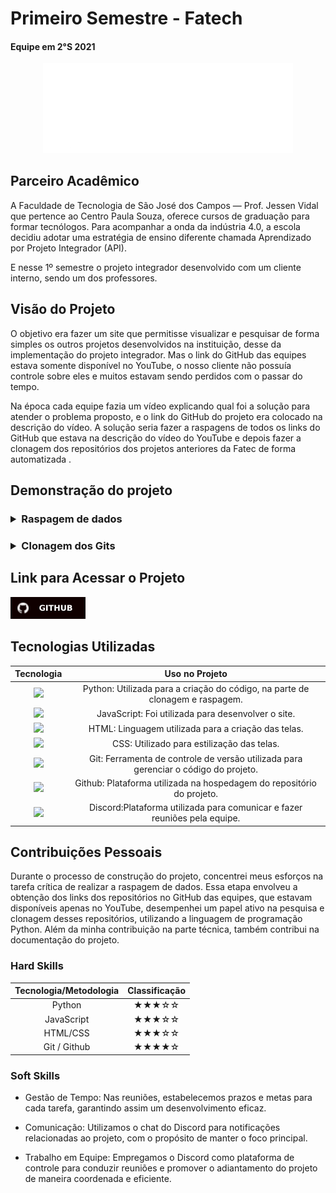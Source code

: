 # Primeiro Semestre - Fatech
#### Equipe em 2°S 2021
<div align="center">
<a href="https://github.com/Grupo-4-Fatech/API-1Semestre">
  <img src="../Img/Fatech.png" alt="GitHub" width="400">
</a>
</div>


## Parceiro Acadêmico

A Faculdade de Tecnologia de São José dos Campos — Prof. Jessen Vidal que pertence ao Centro Paula Souza, oferece cursos de graduação para formar tecnólogos. Para acompanhar a onda da indústria 4.0, a escola decidiu adotar uma estratégia de ensino diferente chamada Aprendizado por Projeto Integrador (API). 

E nesse 1º semestre o projeto integrador desenvolvido  com um cliente interno, sendo um dos professores.



## Visão do Projeto 

O objetivo era fazer um site que permitisse visualizar e pesquisar de forma simples os outros projetos desenvolvidos na instituição, desse da implementação do projeto integrador. Mas o link do GitHub das equipes estava somente disponível no YouTube, o nosso cliente não possuía controle sobre eles e muitos estavam sendo perdidos com o passar do tempo. 

Na época cada equipe fazia um vídeo explicando qual foi a solução para atender o problema proposto, e o link do GitHub do projeto era colocado na descrição do vídeo. A solução seria fazer a raspagens de todos os links do GitHub que estava na descrição do vídeo do YouTube e depois fazer a clonagem dos repositórios dos projetos anteriores da Fatec de forma automatizada .

## Demonstração do projeto
<h3>
<details>
<summary><b>Raspagem de dados </b></summary>
  <br align="center">
    <tr>
     <img src="https://user-images.githubusercontent.com/89141910/136674359-41875f57-c704-4cb6-819c-11c52b2e17fc.gif"/>
    </tr>
</details>


<h3>
<details>
<summary><b>Clonagem dos Gits</b></summary>
  <br align="center">
    <tr>
     <img src="https://user-images.githubusercontent.com/89141910/136674362-4b9ca8d4-1c9b-47e6-a57f-b3e27b7a93b6.gif"/>
    </tr>
</details>


## Link para Acessar o Projeto

<a href="https://github.com/Grupo-4-Fatech/API-1Semestre">
  <img src="../Img/GitHub.svg" alt="GitHub" width="120">
</a>


## Tecnologias Utilizadas

|Tecnologia	|Uso no Projeto|
| :---: | :---: | 
| <img src="https://skillicons.dev/icons?i=py" height="50">     | Python:  Utilizada para a criação do código, na parte de clonagem e raspagem. |
|<img src="https://skillicons.dev/icons?i=js" height="50">|JavaScript: Foi utilizada para desenvolver o site.|
| <img src="https://skillicons.dev/icons?i=html" height="50">|HTML: Linguagem utilizada para a criação das telas. || 
|<img src="https://skillicons.dev/icons?i=css" height="50">|CSS: Utilizado para estilização das telas.|
|<img src="https://skillicons.dev/icons?i=git" height="50">|Git: Ferramenta de controle de versão utilizada para gerenciar o código do projeto.|
|<img src="https://skillicons.dev/icons?i=github" height="50">|Github: Plataforma utilizada na hospedagem do repositório do projeto.|
|<img src="https://skillicons.dev/icons?i=discord" height="50">| Discord:Plataforma utilizada para comunicar e fazer reuniões pela equipe. |









## Contribuições Pessoais

Durante o processo de construção do projeto, concentrei meus esforços na tarefa crítica de realizar a raspagem de dados. Essa etapa envolveu a obtenção dos links dos repositórios no GitHub das equipes, que estavam disponíveis apenas no YouTube, desempenhei um papel ativo na pesquisa e clonagem desses repositórios, utilizando a linguagem de programação Python. Além da minha contribuição na parte técnica, também contribui na documentação do projeto.

### Hard Skills

|Tecnologia/Metodologia|Classificação|
| :---: | :---: | 
|Python|★★★☆☆|
|JavaScript	|★★★☆☆|
|HTML/CSS|★★★☆☆|
|Git / Github|★★★★☆|


### Soft Skills

- Gestão de Tempo: Nas reuniões, estabelecemos prazos e metas para cada tarefa, garantindo assim um desenvolvimento eficaz.

- Comunicação: Utilizamos o chat do Discord para notificações relacionadas ao projeto, com o propósito de manter o foco principal.

- Trabalho em Equipe: Empregamos o Discord como plataforma de controle para conduzir reuniões e promover o adiantamento do projeto de maneira coordenada e eficiente.